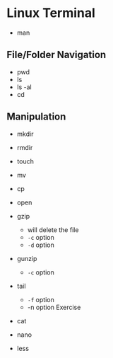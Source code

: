 # Linux Terminal

- man

## File/Folder Navigation

- pwd
- ls
- ls -al
- cd

## Manipulation

- mkdir
- rmdir
- touch
- mv
- cp
- open

- gzip
    - will delete the file
    - `-c` option
    - `-d` option

- gunzip
    - `-c` option
- tail
    - `-f` option
    - -n option
Exercise

- cat
- nano
- less
